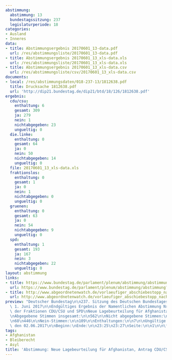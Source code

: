```yaml
---
abstimmung:
  abstimmung: 13
  bundestagssitzung: 237
  legislaturperiode: 18
categories:
- Ausland
- Inneres
data:
- title: Abstimmungsergebnis 20170601_13-data.pdf
  url: /res/abstimmungsliste/20170601_13-data.pdf
- title: Abstimmungsergebnis 20170601_13_xls-data.xls
  url: /res/abstimmungsliste/20170601_13_xls-data.xls
- title: Abstimmungsergebnis 20170601_13_xls-data.csv
  url: /res/abstimmungsliste/csv/20170601_13_xls-data.csv
documents:
- local: /res/abstimmungsdaten/018-237-13/1812638.pdf
  title: Drucksache 1812638.pdf
  url: 'http://dip21.bundestag.de/dip21/btd/18/126/1812638.pdf'
ergebnis:
  cdu/csu:
    enthaltung: 6
    gesamt: 309
    ja: 279
    nein: 1
    nichtabgegeben: 23
    ungueltig: 0
  die.linke:
    enthaltung: 0
    gesamt: 64
    ja: 0
    nein: 50
    nichtabgegeben: 14
    ungueltig: 0
  file: 20170601_13_xls-data.xls
  fraktionslos:
    enthaltung: 0
    gesamt: 1
    ja: 0
    nein: 1
    nichtabgegeben: 0
    ungueltig: 0
  gruenen:
    enthaltung: 0
    gesamt: 63
    ja: 0
    nein: 54
    nichtabgegeben: 9
    ungueltig: 0
  spd:
    enthaltung: 1
    gesamt: 193
    ja: 167
    nein: 3
    nichtabgegeben: 22
    ungueltig: 0
layout: abstimmung
links:
- title: https://www.bundestag.de/parlament/plenum/abstimmung/abstimmung?id=477
  url: https://www.bundestag.de/parlament/plenum/abstimmung/abstimmung?id=477
- title: http://www.abgeordnetenwatch.de/vorlaeufiger_abschiebestopp_nach_afghanistan-1105-881.html
  url: http://www.abgeordnetenwatch.de/vorlaeufiger_abschiebestopp_nach_afghanistan-1105-881.html
preview: "Deutscher Bundestag\n\n237. Sitzung des Deutschen Bundestages\nam Donnerstag,\
  \ 1. Juni 2017\n\nEndgültiges Ergebnis der Namentlichen Abstimmung Nr. 13\n\nAntrag\
  \ der Fraktionen CDU/CSU und SPD\nNeue Lagebeurteilung für Afghanistan\nDrs. 18/12638\n\
  \nAbgegebene Stimmen insgesamt:\n\n562\n\nNicht abgegebene Stimmen:\nJa-Stimmen:\n\
  \n68\n446\n\nNein-Stimmen:\n\n109\n\nEnthaltungen:\n\n7\n\nUngültige:\n\n0\n\nBerlin,\
  \ den 02.06.2017\n\nBeginn:\nEnde:\n\n23:25\n23:27\nSeite:\n\n1\n\n\f"
tags:
- Afghanistan
- Bleiberecht
- Asyl
title: 'Abstimmung: Neue Lagebeurteilung für Afghanistan, Antrag CDU/CSU, SPD'
---
```

